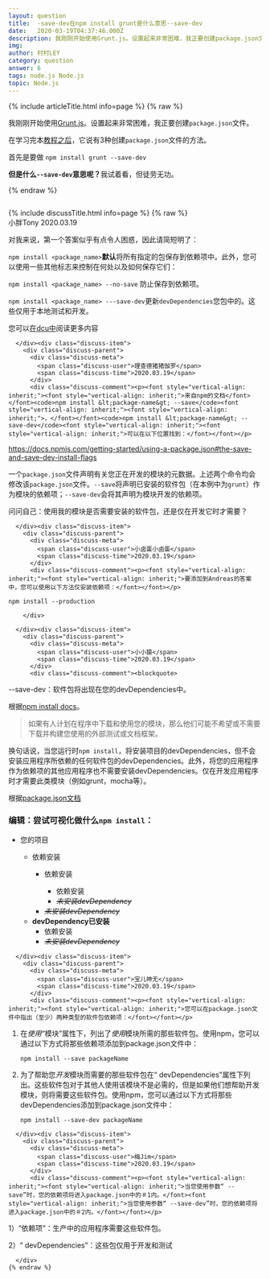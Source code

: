 ```yaml
---
layout: question
title:  -save-dev在npm install grunt是什么意思--save-dev
date:   2020-03-19T04:37:46.000Z
description: 我刚刚开始使用Grunt.js。设置起来非常困难，我正要创建package.json文件。在学习完本教程之后，它说有3种创建package.json文...
img: 
author: 村村LEY
category: question
answer: 6
tags: node.js Node.js
topic: Node.js
---
```

<div class="article-root">
  <div class="article">
    {% include articleTitle.html info=page %}
    {% raw %}
    <div class="article-content"><p><font style="vertical-align: inherit;"><font style="vertical-align: inherit;">我刚刚开始使用</font></font><a href="http://gruntjs.com/"><font style="vertical-align: inherit;"><font style="vertical-align: inherit;">Grunt.js</font></font></a><font style="vertical-align: inherit;"><font style="vertical-align: inherit;">。</font><font style="vertical-align: inherit;">设置起来非常困难，我正要创建</font></font><code>package.json</code><font style="vertical-align: inherit;"><font style="vertical-align: inherit;">文件。</font></font></p>

<p><font style="vertical-align: inherit;"><font style="vertical-align: inherit;">在学习完本</font></font><a href="http://www.codingcolor.com/javascript/setting-up-a-boilerplate-gruntfile-js/"><font style="vertical-align: inherit;"><font style="vertical-align: inherit;">教程之后</font></font></a><font style="vertical-align: inherit;"><font style="vertical-align: inherit;">，它说有3种创建</font></font><code>package.json</code><font style="vertical-align: inherit;"><font style="vertical-align: inherit;">文件的方法。</font></font></p>

<p><font style="vertical-align: inherit;"><font style="vertical-align: inherit;">首先是要做 </font></font><code>npm install grunt --save-dev</code></p>

<p><strong><font style="vertical-align: inherit;"><font style="vertical-align: inherit;">但是什么</font></font><code>--save-dev</code><font style="vertical-align: inherit;"><font style="vertical-align: inherit;">意思呢？</font></font></strong><font style="vertical-align: inherit;"><font style="vertical-align: inherit;">我试着看，但徒劳无功。</font></font></p></div>
    {% endraw %}
  </div>
  <p style="height: 0;width:0;overflow: hidden;"> 第2366篇《-save-dev在npm install grunt是什么意思--save-dev》来自Winter(https://github.com/aiyld/aiyld.github.io)的站点</p>
  <div class="discuss-wrapper">
    {% include discussTitle.html info=page %}
    {% raw %}
    <div class="discuss-item">
        <div class="discuss-parent">
          <div class="discuss-meta">
            <span class="discuss-user">小胖Tony</span>
            <span class="discuss-time">2020.03.19</span>
          </div>
          <div class="discuss-comment"><p><font style="vertical-align: inherit;"><font style="vertical-align: inherit;">对我来说，第一个答案似乎有点令人困惑，因此请简短明了：</font></font></p>

<p><code>npm install &lt;package_name&gt;</code><font style="vertical-align: inherit;"></font><strong><font style="vertical-align: inherit;"><font style="vertical-align: inherit;">默认</font></font></strong><font style="vertical-align: inherit;"><font style="vertical-align: inherit;">将所有指定的包保存到依赖项中</font><font style="vertical-align: inherit;">。</font><font style="vertical-align: inherit;">此外，您可以使用一些其他标志来控制在何处以及如何保存它们：</font></font></p>

<p><code>npm install &lt;package_name&gt; --no-save</code><font style="vertical-align: inherit;"><font style="vertical-align: inherit;"> 防止保存到依赖项。</font></font></p>

<p><code>npm install &lt;package_name&gt; ---save-dev</code><font style="vertical-align: inherit;"><font style="vertical-align: inherit;">更新</font></font><code>devDependencies</code><font style="vertical-align: inherit;"><font style="vertical-align: inherit;">您包中的。</font><font style="vertical-align: inherit;">这些仅用于本地测试和开发。</font></font></p>

<p><font style="vertical-align: inherit;"><font style="vertical-align: inherit;">您可以</font><a href="https://docs.npmjs.com/cli/install" rel="nofollow noreferrer"><font style="vertical-align: inherit;">在dcu中</font></a><font style="vertical-align: inherit;">阅读更多内容</font></font><a href="https://docs.npmjs.com/cli/install" rel="nofollow noreferrer"><font style="vertical-align: inherit;"></font></a></p></div>
        </div>
        
      </div><div class="discuss-item">
        <div class="discuss-parent">
          <div class="discuss-meta">
            <span class="discuss-user">理查德猪猪伽罗</span>
            <span class="discuss-time">2020.03.19</span>
          </div>
          <div class="discuss-comment"><p><font style="vertical-align: inherit;"><font style="vertical-align: inherit;">来自npm的文档</font></font><code>npm install &lt;package-name&gt; --save</code><font style="vertical-align: inherit;"><font style="vertical-align: inherit;">，</font></font><code>npm install &lt;package-name&gt; --save-dev</code><font style="vertical-align: inherit;"><font style="vertical-align: inherit;">可以在以下位置找到：</font></font></p>

<p><a href="https://docs.npmjs.com/getting-started/using-a-package.json#the-save-and-save-dev-install-flags" rel="noreferrer"><font style="vertical-align: inherit;"><font style="vertical-align: inherit;">https://docs.npmjs.com/getting-started/using-a-package.json#the-save-and-save-dev-install-flags</font></font></a></p>

<p><font style="vertical-align: inherit;"><font style="vertical-align: inherit;">一个</font></font><code>package.json</code><font style="vertical-align: inherit;"><font style="vertical-align: inherit;">文件声明有关您正在开发的模块的元数据。</font><font style="vertical-align: inherit;">上述两个命令均会修改该</font></font><code>package.json</code><font style="vertical-align: inherit;"><font style="vertical-align: inherit;">文件。</font></font><code>--save</code><font style="vertical-align: inherit;"><font style="vertical-align: inherit;">将声明已安装的软件包（在本例中为</font></font><code>grunt</code><font style="vertical-align: inherit;"><font style="vertical-align: inherit;">）作为模块的依赖项；</font></font><code>--save-dev</code><font style="vertical-align: inherit;"><font style="vertical-align: inherit;">会将其声明为模块开发的依赖项。</font></font></p>

<p><font style="vertical-align: inherit;"><font style="vertical-align: inherit;">问问自己：使用我的模块是否需要安装的软件包，还是仅在开发它时才需要？</font></font></p></div>
        </div>
        
      </div><div class="discuss-item">
        <div class="discuss-parent">
          <div class="discuss-meta">
            <span class="discuss-user">小卤蛋小卤蛋</span>
            <span class="discuss-time">2020.03.19</span>
          </div>
          <div class="discuss-comment"><p><font style="vertical-align: inherit;"><font style="vertical-align: inherit;">要添加到Andreas的答案中，您可以使用以下方法仅安装依赖项：</font></font></p>

<pre><code>npm install --production
</code></pre></div>
        </div>
        
      </div><div class="discuss-item">
        <div class="discuss-parent">
          <div class="discuss-meta">
            <span class="discuss-user">小小猿</span>
            <span class="discuss-time">2020.03.19</span>
          </div>
          <div class="discuss-comment"><blockquote>
  <p><font style="vertical-align: inherit;"><font style="vertical-align: inherit;">--save-dev：软件包将出现在您的devDependencies中。</font></font></p>
</blockquote>

<p><font style="vertical-align: inherit;"><font style="vertical-align: inherit;">根据</font></font><a href="https://docs.npmjs.com/cli/install" rel="noreferrer"><font style="vertical-align: inherit;"><font style="vertical-align: inherit;">npm install docs</font></font></a><font style="vertical-align: inherit;"><font style="vertical-align: inherit;">。</font></font></p>

<blockquote>
  <p><font style="vertical-align: inherit;"><font style="vertical-align: inherit;">如果有人计划在程序中下载和使用您的模块，那么他们可能不希望或不需要下载并构建您使用的外部测试或文档框架。</font></font></p>
</blockquote>

<p><font style="vertical-align: inherit;"><font style="vertical-align: inherit;">换句话说，当您运行时</font></font><code>npm install</code><font style="vertical-align: inherit;"><font style="vertical-align: inherit;">，将安装项目的devDependencies，但不会安装应用程序所依赖的任何软件包的devDependencies。</font><font style="vertical-align: inherit;">此外，将您的应用程序作为依赖项的其他应用程序也不需要安装devDependencies。</font><font style="vertical-align: inherit;">仅在开发应用程序时才需要此类模块（例如grunt，mocha等）。</font></font></p>

<p><font style="vertical-align: inherit;"><font style="vertical-align: inherit;">根据</font></font><a href="https://docs.npmjs.com/files/package.json#devdependencies" rel="noreferrer"><font style="vertical-align: inherit;"><font style="vertical-align: inherit;">package.json文档</font></font></a></p>

<h3><font style="vertical-align: inherit;"><font style="vertical-align: inherit;">编辑：尝试可视化做什么</font></font><code>npm install</code><font style="vertical-align: inherit;"><font style="vertical-align: inherit;">：</font></font></h3>

<ul>
<li><font style="vertical-align: inherit;"><font style="vertical-align: inherit;">您的项目

</font></font><ul>
<li><font style="vertical-align: inherit;"><font style="vertical-align: inherit;">依赖安装

</font></font><ul>
<li><font style="vertical-align: inherit;"><font style="vertical-align: inherit;">依赖安装

</font></font><ul>
<li><font style="vertical-align: inherit;"><font style="vertical-align: inherit;">依赖安装</font></font></li>
<li><em><s><font style="vertical-align: inherit;"><font style="vertical-align: inherit;">未安装devDependency</font></font></s></em></li>
</ul></li>
<li><em><s><font style="vertical-align: inherit;"><font style="vertical-align: inherit;">未安装devDependency</font></font></s></em></li>
</ul></li>
<li><strong><font style="vertical-align: inherit;"><font style="vertical-align: inherit;">devDependency已安装</font></font></strong>

<ul>
<li><font style="vertical-align: inherit;"><font style="vertical-align: inherit;">依赖安装</font></font></li>
<li><em><s><font style="vertical-align: inherit;"><font style="vertical-align: inherit;">未安装devDependency</font></font></s></em></li>
</ul></li>
</ul></li>
</ul></div>
        </div>
        
      </div><div class="discuss-item">
        <div class="discuss-parent">
          <div class="discuss-meta">
            <span class="discuss-user">宝儿神无</span>
            <span class="discuss-time">2020.03.19</span>
          </div>
          <div class="discuss-comment"><p><font style="vertical-align: inherit;"><font style="vertical-align: inherit;">您可以在package.json文件中指出（至少）两种类型的软件包依赖项：</font></font></p>

<ol>
<li><p><font style="vertical-align: inherit;"><font style="vertical-align: inherit;">在</font></font><em><font style="vertical-align: inherit;"><font style="vertical-align: inherit;">使用“</font></font></em><font style="vertical-align: inherit;"><font style="vertical-align: inherit;">模块”属性下，列出</font><font style="vertical-align: inherit;">了</font><em><font style="vertical-align: inherit;">使用</font></em><font style="vertical-align: inherit;">模块</font><font style="vertical-align: inherit;">所需的那些软件包</font><font style="vertical-align: inherit;">。</font><font style="vertical-align: inherit;">使用npm，您可以通过以下方式将那些依赖项添加到package.json文件中：</font></font></p>

<pre><code>npm install --save packageName
</code></pre></li>
<li><p><font style="vertical-align: inherit;"><font style="vertical-align: inherit;">为了帮助</font><font style="vertical-align: inherit;">您</font></font><em><font style="vertical-align: inherit;"><font style="vertical-align: inherit;">开发</font></font></em><font style="vertical-align: inherit;"><font style="vertical-align: inherit;">模块而</font><font style="vertical-align: inherit;">需要的那些软件包在</font><font style="vertical-align: inherit;">“ devDependencies”属性下列出。</font><font style="vertical-align: inherit;">这些软件包对于其他人使用该模块不是必需的，但是如果他们想帮助开发模块，则将需要这些软件包。</font><font style="vertical-align: inherit;">使用npm，您可以通过以下方式将那些devDependencies添加到package.json文件中：</font></font></p>

<pre><code>npm install --save-dev packageName
</code></pre></li>
</ol></div>
        </div>
        
      </div><div class="discuss-item">
        <div class="discuss-parent">
          <div class="discuss-meta">
            <span class="discuss-user">梅Jim</span>
            <span class="discuss-time">2020.03.19</span>
          </div>
          <div class="discuss-comment"><p><font style="vertical-align: inherit;"><font style="vertical-align: inherit;">当您使用参数“ --save”时，您的依赖项将进入package.json中的＃1内。</font><font style="vertical-align: inherit;">当您使用参数“ --save-dev”时，您的依赖项将进入package.json中的＃2内。</font></font></p>

<p><font style="vertical-align: inherit;"><font style="vertical-align: inherit;">1）“依赖项”：生产中的应用程序需要这些软件包。</font></font></p>

<p><font style="vertical-align: inherit;"><font style="vertical-align: inherit;">2）“ devDependencies”：这些包仅用于开发和测试</font></font></p></div>
        </div>
        
      </div>
    {% endraw %}
  </div>
<div>
